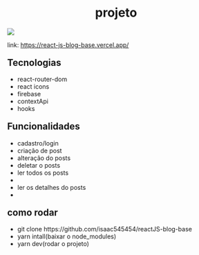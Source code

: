 
<h1 style="text-align: center">projeto</h1>
<img src="20221022_193512.gif">
 
<p>link: <a href="https://react-js-blog-base.vercel.app/">https://react-js-blog-base.vercel.app/</a></p>

<h2 style="margin-top: 20px">Tecnologias</h2>
<ul>
  <li>react-router-dom</li>
  <li>react icons</li>
  <li>firebase</li>
  <li>contextApi</li>
  <li>hooks</li>
</ul>

<h2 style="margin-top: 20px">Funcionalidades</h2>
<ul>
  <li>cadastro/login</li>
  <li>criação de post</li>
  <li>alteração do posts</li>
  <li>deletar o posts</li>
  <li>ler todos os posts<li>
  <li>ler os detalhes do posts<li>
</ul>

<h2 style="margin-top: 20px">como rodar</h2>
<ul>
   <li>git clone https://github.com/isaac545454/reactJS-blog-base</li>
   <li>yarn intall(baixar o node_modules)</li> 
   <li>yarn dev(rodar o projeto)</li> 
</ul>
